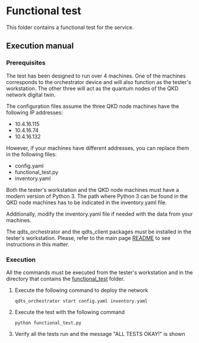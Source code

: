 # Functional test

This folder contains a functional test for the service.

## Execution manual

### Prerequisites

The test has been designed to run over 4 machines. One of the machines corresponds to the orchestrator device and will also function as the tester's workstation. The other three will act as the quantum nodes of the QKD network digital twin.

The configuration files assume the three QKD node machines have the following IP addresses:

- 10.4.16.115
- 10.4.16.74
- 10.4.16.132

However, if your machines have different addresses, you can replace them in the following files:

- config.yaml
- functional_test.py
- inventory.yaml

Both the tester's workstation and the QKD node machines must have a modern version of Python 3. The path where Python 3 can be found in the QKD node machines has to be indicated in the inventory.yaml file.

Additionally, modify the inventory.yaml file if needed with the data from your machines.

The qdts_orchestrator and the qdts_client packages must be installed in the tester's workstation. Please, refer to the main page [README](https://github.com/Networks-it-uc3m/QDTS/blob/main/README.md) to see instructions in this matter.

### Execution

All the commands must be executed from the tester's workstation and in the directory that contains the [functional_test](https://github.com/Networks-it-uc3m/QDTS/tree/main/functional_test) folder.

1. Execute the following command to deploy the network
   ```
   qdts_orchestrator start config.yaml inventory.yaml
   ```
2. Execute the test with the following command
   ```
   python functional_test.py
   ```
3. Verify all the tests run and the message "ALL TESTS OKAY!" is shown
   
